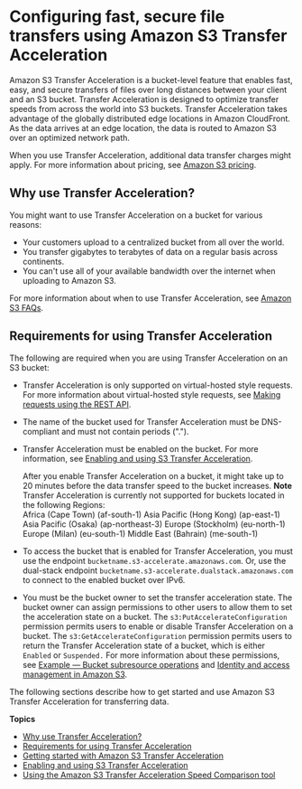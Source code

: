 # Configuring fast, secure file transfers using Amazon S3 Transfer Acceleration<a name="transfer-acceleration"></a>

Amazon S3 Transfer Acceleration is a bucket\-level feature that enables fast, easy, and secure transfers of files over long distances between your client and an S3 bucket\. Transfer Acceleration is designed to optimize transfer speeds from across the world into S3 buckets\. Transfer Acceleration takes advantage of the globally distributed edge locations in Amazon CloudFront\. As the data arrives at an edge location, the data is routed to Amazon S3 over an optimized network path\.

When you use Transfer Acceleration, additional data transfer charges might apply\. For more information about pricing, see [Amazon S3 pricing](https://aws.amazon.com/s3/pricing/)\.

## Why use Transfer Acceleration?<a name="transfer-acceleration-why-use"></a>

You might want to use Transfer Acceleration on a bucket for various reasons:
+ Your customers upload to a centralized bucket from all over the world\.
+ You transfer gigabytes to terabytes of data on a regular basis across continents\.
+ You can't use all of your available bandwidth over the internet when uploading to Amazon S3\.

For more information about when to use Transfer Acceleration, see [Amazon S3 FAQs](https://aws.amazon.com/s3/faqs/#s3ta)\.

## Requirements for using Transfer Acceleration<a name="transfer-acceleration-requirements"></a>

The following are required when you are using Transfer Acceleration on an S3 bucket:
+ Transfer Acceleration is only supported on virtual\-hosted style requests\. For more information about virtual\-hosted style requests, see [Making requests using the REST API](RESTAPI.md)\. 
+ The name of the bucket used for Transfer Acceleration must be DNS\-compliant and must not contain periods \("\."\)\.
+ Transfer Acceleration must be enabled on the bucket\. For more information, see [Enabling and using S3 Transfer Acceleration](transfer-acceleration-examples.md)\. 

  After you enable Transfer Acceleration on a bucket, it might take up to 20 minutes before the data transfer speed to the bucket increases\.
**Note**  
Transfer Acceleration is currently not supported for buckets located in the following Regions:  
Africa \(Cape Town\) \(af\-south\-1\)
Asia Pacific \(Hong Kong\) \(ap\-east\-1\)
Asia Pacific \(Osaka\) \(ap\-northeast\-3\)
Europe \(Stockholm\) \(eu\-north\-1\)
Europe \(Milan\) \(eu\-south\-1\)
Middle East \(Bahrain\) \(me\-south\-1\)
+ To access the bucket that is enabled for Transfer Acceleration, you must use the endpoint `bucketname.s3-accelerate.amazonaws.com`\. Or, use the dual\-stack endpoint `bucketname.s3-accelerate.dualstack.amazonaws.com` to connect to the enabled bucket over IPv6\. 
+ You must be the bucket owner to set the transfer acceleration state\. The bucket owner can assign permissions to other users to allow them to set the acceleration state on a bucket\. The `s3:PutAccelerateConfiguration` permission permits users to enable or disable Transfer Acceleration on a bucket\. The `s3:GetAccelerateConfiguration` permission permits users to return the Transfer Acceleration state of a bucket, which is either `Enabled` or `Suspended.` For more information about these permissions, see [Example — Bucket subresource operations](using-with-s3-actions.md#using-with-s3-actions-related-to-bucket-subresources) and [Identity and access management in Amazon S3](s3-access-control.md)\.

The following sections describe how to get started and use Amazon S3 Transfer Acceleration for transferring data\.

**Topics**
+ [Why use Transfer Acceleration?](#transfer-acceleration-why-use)
+ [Requirements for using Transfer Acceleration](#transfer-acceleration-requirements)
+ [Getting started with Amazon S3 Transfer Acceleration](transfer-acceleration-getting-started.md)
+ [Enabling and using S3 Transfer Acceleration](transfer-acceleration-examples.md)
+ [Using the Amazon S3 Transfer Acceleration Speed Comparison tool](transfer-acceleration-speed-comparison.md)